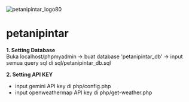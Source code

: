 ![petanipintar_logo80](https://github.com/kyrozepto/petanipintar/assets/108352285/768ca51b-4dda-4b36-85c1-f03d111320a0)
# petanipintar

**1. Setting Database**<br>
Buka localhost/phpmyadmin -> buat database 'petanipintar_db' -> input semua query sql di sql/petanipintar_db.sql<br>

**2. Setting API KEY**<br>
- input gemini API key di php/config.php<br>
- input openweathermap API key di php/get-weather.php
